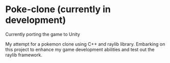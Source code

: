 # Poke-clone (currently in development)
Currently porting the game to Unity

My attempt for a pokemon clone using C++ and raylib library. Embarking on this project to enhance my game development abilities and test out the raylib framework. 
